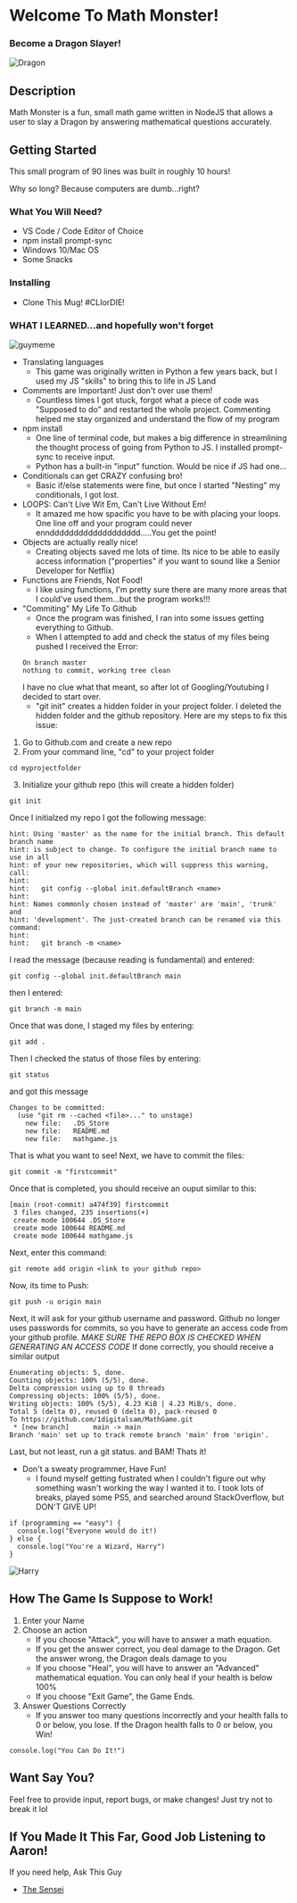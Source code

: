 # Welcome To Math Monster!

### Become a Dragon Slayer!

![Dragon](https://i.ytimg.com/vi/YSejQBtPGZw/hqdefault.jpg)

## Description

Math Monster is a fun, small math game written in NodeJS that allows a user to slay a Dragon by answering mathematical questions accurately. 

## Getting Started

This small program of 90 lines was built in roughly 10 hours!

Why so long? Because computers are dumb...right?

### What You Will Need?

* VS Code / Code Editor of Choice
* npm install prompt-sync
* Windows 10/Mac OS
* Some Snacks

### Installing

* Clone This Mug! #CLIorDIE!

### WHAT I LEARNED...and hopefully won't forget

![guymeme](https://www.adweek.com/wp-content/uploads/2018/07/confused-guy-meme-content-2018-652x367.jpg.webp)

* Translating languages
  * This game was originally written in Python a few years back, but I used my JS "skills" to bring this to life in JS Land
* Comments are Important! Just don't over use them!
  * Countless times I got stuck, forgot what a piece of code was "Supposed to do" and restarted the whole project. Commenting helped me stay organized and understand the flow of my program
* npm install
  * One line of terminal code, but makes a big difference in streamlining the thought process of going from Python to JS. I installed prompt-sync to receive input. 
  * Python has a built-in "input" function. Would be nice if JS had one...
* Conditionals can get CRAZY confusing bro!
  * Basic if/else statements were fine, but once I started "Nesting" my conditionals, I got lost.
* LOOPS: Can't Live Wit Em, Can't Live Without Em!
  * It amazed me how spacific you have to be with placing your loops. One line off and your program could never ennddddddddddddddddddd.....You get the point!
* Objects are actually really nice!
  * Creating objects saved me lots of time. Its nice to be able to easily access information ("properties" if you want to sound like a Senior Developer for Netflix)
* Functions are Friends, Not Food!
  * I like using functions, I'm pretty sure there are many more areas that I could've used them...but the program works!!!
* "Commiting" My Life To Github
  * Once the program was finished, I ran into some issues getting everything to Github. 
  * When I attempted to add and check the status of my files being pushed I received the Error:
  ```
  On branch master
  nothing to commit, working tree clean
  ```
  I have no clue what that meant, so after lot of Googling/Youtubing I decided to start over. 
  * "git init" creates a hidden folder in your project folder. I deleted the hidden folder and the github repository. Here are my steps to fix this issue:
1. Go to Github.com and create a new repo
2. From your command line, "cd" to your project folder
```
cd myprojectfolder
```
3. Initialize your github repo (this will create a hidden folder)
```
git init
```
Once I initialzed my repo I got the following message:
```
hint: Using 'master' as the name for the initial branch. This default branch name
hint: is subject to change. To configure the initial branch name to use in all
hint: of your new repositories, which will suppress this warning, call:
hint: 
hint: 	git config --global init.defaultBranch <name>
hint: 
hint: Names commonly chosen instead of 'master' are 'main', 'trunk' and
hint: 'development'. The just-created branch can be renamed via this command:
hint: 
hint: 	git branch -m <name>
```
I read the message (because reading is fundamental) and entered: 
```
git config --global init.defaultBranch main
```
then I entered: 
```
git branch -m main
```
Once that was done, I staged my files by entering:
```
git add .
```
Then I checked the status of those files by entering:
```
git status
```
and got this message
```
Changes to be committed:
  (use "git rm --cached <file>..." to unstage)
	new file:   .DS_Store
	new file:   README.md
	new file:   mathgame.js
```
That is what you want to see!
Next, we have to commit the files: 
```
git commit -m "firstcommit"
```
Once that is completed, you should receive an ouput similar to this: 
```
[main (root-commit) a474f39] firstcommit
 3 files changed, 235 insertions(+)
 create mode 100644 .DS_Store
 create mode 100644 README.md
 create mode 100644 mathgame.js
```
Next, enter this command: 
```
git remote add origin <link to your github repo>
```
Now, its time to Push:
```
git push -u origin main
```
Next, it will ask for your github username and password. Github no longer uses passwords for commits, so you have to generate an access code from your github profile. *MAKE SURE THE REPO BOX IS CHECKED WHEN GENERATING AN ACCESS CODE*
If done correctly, you should receive a similar output
```
Enumerating objects: 5, done.
Counting objects: 100% (5/5), done.
Delta compression using up to 8 threads
Compressing objects: 100% (5/5), done.
Writing objects: 100% (5/5), 4.23 KiB | 4.23 MiB/s, done.
Total 5 (delta 0), reused 0 (delta 0), pack-reused 0
To https://github.com/1digitalsam/MathGame.git
 * [new branch]      main -> main
Branch 'main' set up to track remote branch 'main' from 'origin'.
```
Last, but not least, run a git status. and BAM! Thats it!
* Don't a sweaty programmer, Have Fun!
  * I found myself getting fustrated when I couldn't figure out why something wasn't working the way I wanted it to. I took lots of breaks, played some PS5, and searched around StackOverflow, but DON'T GIVE UP! 


```
if (programming == "easy") {
  console.log("Everyone would do it!)
} else {
  console.log("You're a Wizard, Harry")
}
```
![Harry](https://static1.colliderimages.com/wordpress/wp-content/uploads/2021/01/harry-potter-and-the-sorcerers-stone-daniel-radcliffe-social.jpg)

## How The Game Is Suppose to Work!

1. Enter your Name
2. Choose an action
    * If you choose "Attack", you will have to answer a math equation.
    * If you get the answer correct, you deal damage to the Dragon. Get the answer wrong, the Dragon deals damage to you
    * If you choose "Heal", you will have to answer an "Advanced" mathematical equation. You can only heal if your health is below 100%
    * If you choose "Exit Game", the Game Ends.
3. Answer Questions Correctly
    * If you answer too many questions incorrectly and your health falls to 0 or below, you lose. If the Dragon health falls to 0 or below, you Win!
  
```
console.log("You Can Do It!")
```

## Want Say You?

Feel free to provide input, report bugs, or make changes! Just try not to break it lol

## If You Made It This Far, Good Job Listening to Aaron!

If you need help, Ask This Guy

* [The Sensei](https://www.linkedin.com/in/mastermndio/)

